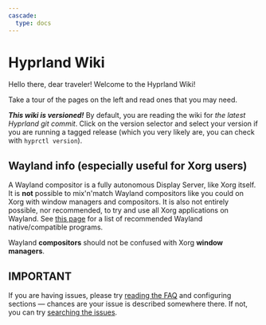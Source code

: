 ```yaml
---
cascade:
  type: docs
---
```


# Hyprland Wiki

Hello there, dear traveler! Welcome to the Hyprland Wiki!

Take a tour of the pages on the left and read ones that you may need.

***This wiki is versioned!*** By default, you are reading the wiki for _the latest Hyprland git commit_.
Click on the version selector and select your version if you are running a tagged release
(which you very likely are, you can check with `hyprctl version`).

## Wayland info (especially useful for Xorg users)

A Wayland compositor is a fully autonomous Display Server, like Xorg itself. It
is **not** possible to mix'n'match Wayland compositors like you could on Xorg
with window managers and compositors. It is also not entirely possible, nor
recommended, to try and use all Xorg applications on Wayland. See
[this page](../Useful-Utilities/) for a list of recommended Wayland
native/compatible programs.

Wayland **compositors** should not be confused with Xorg **window managers**.

## IMPORTANT

If you are having issues, please try [reading the FAQ](../FAQ) and configuring
sections — chances are your issue is described somewhere there. If not, you can
try [searching the issues](https://github.com/hyprwm/Hyprland/issues).
